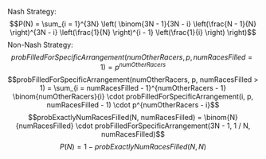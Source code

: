 Nash Strategy:
$$P(N) = \sum_{i = 1}^{3N} \left( \binom{3N - 1}{3N - i} \left(\frac{N - 1}{N} \right)^{3N - i} \left(\frac{1}{N} \right)^{i - 1} \left(\frac{1}{i} \right) \right)$$
Non-Nash Strategy:
$$probFilledForSpecificArrangement(numOtherRacers, p, numRacesFilled = 1) = p^{numOtherRacers}$$
$$probFilledForSpecificArrangement(numOtherRacers, p, numRacesFilled > 1) = \sum_{i = numRacesFilled - 1}^{numOtherRacers - 1} \binom{numOtherRacers}{i} \cdot probFilledForSpecificArrangement(i, p, numRacesFilled - 1) \cdot p^{numOtherRacers - i}$$
$$probExactlyNumRacesFilled(N, numRacesFilled) = \binom{N}{numRacesFilled} \cdot probFilledForSpecificArrangement(3N - 1, 1 / N, numRacesFilled)$$
$$P(N) = 1 - probExactlyNumRacesFilled(N, N)$$
